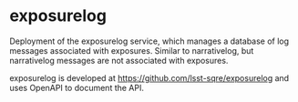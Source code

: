 # exposurelog

Deployment of the exposurelog service, which manages a database of log messages associated with exposures.
Similar to narrativelog, but narrativelog messages are not associated with exposures.

exposurelog is developed at https://github.com/lsst-sqre/exposurelog and uses OpenAPI to document the API.
